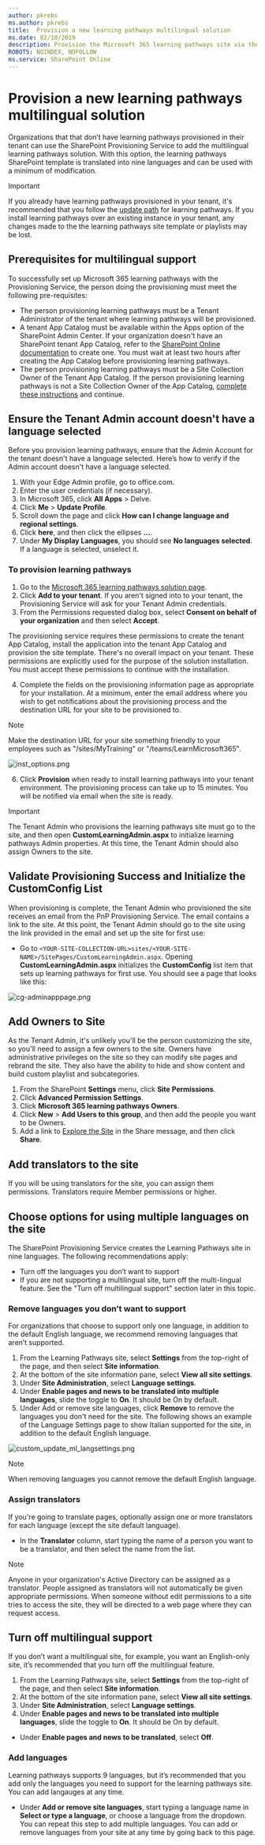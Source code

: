 ```yaml
---
author: pkrebs
ms.author: pkrebs
title:  Provision a new learning pathways multilingual solution
ms.date: 02/10/2019
description: Provision the Microsoft 365 learning pathways site via the SharePoint Provisioning Service
ROBOTS: NOINDEX, NOFOLLOW
ms.service: SharePoint Online
---
```


# Provision a new learning pathways multilingual solution
Organizations that that don’t have learning pathways provisioned in their tenant can use the SharePoint Provisioning Service to add the multilingual learning pathways solution. With this option, the learning pathways SharePoint template is translated into nine languages and can be used with a minimum of modification. 

> [!IMPORTANT]
> If you already have learning pathways provisioned in your tenant, it's recommended that you follow the [update path](custom_update_ml.md) for learning pathways. If you install learning pathways over an existing instance in your tenant, any changes made to the the learning pathways site template or playlists may be lost.

## Prerequisites for multilingual support
 
To successfully set up Microsoft 365 learning pathways with the Provisioning Service, the person doing the provisioning must meet the following pre-requisites: 
 
- The person provisioning learning pathways must be a Tenant Administrator of the tenant where learning pathways will be provisioned.  
- A tenant App Catalog must be available within the Apps option of the SharePoint Admin Center. If your organization doesn't have an SharePoint tenant App Catalog, refer to the [SharePoint Online documentation](https://docs.microsoft.com/sharepoint/use-app-catalog) to create one. You must wait at least two hours after creating the App Catalog before provisioning learning pathways.  
- The person provisioning learning pathways must be a Site Collection Owner of the Tenant App Catalog. If the person provisioning learning pathways is not a Site Collection Owner of the App Catalog, [complete these instructions](addappadmin.md) and continue. 

## Ensure the Tenant Admin account doesn't have a language selected
Before you provision learning pathways, ensure that the Admin Account for the tenant doesn't have a language selected. Here’s how to verify if the Admin account doesn't have a language selected. 
1.	With your Edge Admin profile, go to office.com.
2.	Enter the user credentials (if necessary).
3.	In Microsoft 365, click **All Apps** > Delve. 
4.	Click **Me** > **Update Profile**.
5.	Scroll down the page and click **How can I change language and regional settings**.
6.	Click **here**, and then click the ellipses **...**.
7.	Under **My Display Languages**, you should see **No languages selected**. If a language is selected, unselect it.

### To provision learning pathways

1. Go to the [Microsoft 365 learning pathways solution page](https://provisioning.sharepointpnp.com/details/3df8bd55-b872-4c9d-88e3-6b2f05344239).
2. Click **Add to your tenant**. If you aren't signed into to your tenant, the Provisioning Service will ask for your Tenant Admin credentials. 
3. From the Permissions requested dialog box, select **Consent on behalf of your organization** and then select **Accept**.

The provisioning service requires these permissions to create the tenant App Catalog, install the application into the tenant App Catalog and provision the site template. There's no overall impact on your tenant. These permissions are explicitly used for the purpose of the solution installation. You must accept these permissions to continue with the installation.

4. Complete the fields on the provisioning information page as appropriate for your installation. At a minimum, enter the email address where you wish to get notifications about the provisioning process and the destination URL for your site to be provisioned to.  
> [!NOTE]
> Make the destination URL for your site something friendly to your employees such as "/sites/MyTraining" or "/teams/LearnMicrosoft365".

![inst_options.png](media/inst_options.png)

6. Click **Provision** when ready to install learning pathways into your tenant environment.  The provisioning process can take up to 15 minutes. You will be notified via email when the site is ready. 

> [!IMPORTANT]
> The Tenant Admin who provisions the learning pathways site must go to the site, and then open **CustomLearningAdmin.aspx** to initialize learning pathways Admin properties. At this time, the Tenant Admin should also assign Owners to the site. 

## Validate Provisioning Success and Initialize the CustomConfig List

When provisioning is complete, the Tenant Admin who provisioned the site receives an email from the PnP Provisioning Service. The email contains a link to the site. At this point, the Tenant Admin should go to the site using the link provided in the email and set up the site for first use:

- Go to `<YOUR-SITE-COLLECTION-URL>sites/<YOUR-SITE-NAME>/SitePages/CustomLearningAdmin.aspx`. Opening **CustomLearningAdmin.aspx** initializes the **CustomConfig** list item that sets up learning pathways for first use. You should see a page that looks like this:

![cg-adminapppage.png](media/cg-adminapppage.png)

## Add Owners to Site
As the Tenant Admin, it's unlikely you'll be the person customizing the site, so you'll need to assign a few owners to the site. Owners have administrative privileges on the site so they can modify site pages and rebrand the site. They also have the ability to hide and show content and build custom playlist and subcategories.  

1. From the SharePoint **Settings** menu, click **Site Permissions**.
2. Click **Advanced Permission Settings**.
3. Click **Microsoft 365 learning pathways Owners**.
4. Click **New** > **Add Users to this group**, and then add the people you want to be Owners. 
5. Add a link to [Explore the Site](custom_exploresite.md) in the Share message, and then click **Share**.

## Add translators to the site
If you will be using translators for the site, you can assign them permissions. Translators require Member permissions or higher. 

## Choose options for using multiple languages on the site
The SharePoint Provisioning Service creates the Learning Pathways site in nine languages. The following recommendations apply:
- Turn off the languages you don’t want to support
- If you are not supporting a multilingual site, turn off the multi-lingual feature. See the "Turn off multilingual support" section later in this topic.

### Remove languages you don’t want to support
For organizations that choose to support only one language, in addition to the default English language, we recommend removing languages that aren’t supported. 
1. From the Learning Pathways site, select **Settings** from the top-right of the page, and then select **Site information**.
2. At the bottom of the site information pane, select **View all site settings**.
3. Under **Site Administration**, select **Language settings**.
4. Under **Enable pages and news to be translated into multiple languages**, slide the toggle to **On**. It should be On by default.
5. Under Add or remove site languages, click **Remove** to remove the languages you don't need for the site. The following shows an example of the Language Settings page to show Italian supported for the site, in addition to the default English language.

![custom_update_ml_langsettings.png](media/custom_update_ml_langsettings.png)

> [!NOTE]
> When removing languages you cannot remove the default English language. 

### Assign translators
If you're going to translate pages, optionally assign one or more translators for each language (except the site default language). 
- In the **Translator** column, start typing the name of a person you want to be a translator, and then select the name from the list. 

> [!NOTE]
> Anyone in your organization's Active Directory can be assigned as a translator. People assigned as translators will not automatically be given appropriate permissions. When someone without edit permissions to a site tries to access the site, they will be directed to a web page where they can request access.

## Turn off multilingual support
If you don’t want a multilingual site, for example, you want an English-only site, it’s recommended that you turn off the multilingual feature. 

1. From the Learning Pathways site, select **Settings** from the top-right of the page, and then select **Site information**.
2. At the bottom of the site information pane, select **View all site settings**.
3. Under **Site Administration**, select **Language settings**.
4. Under **Enable pages and news to be translated into multiple languages**, slide the toggle to **On**. It should be On by default.
- Under **Enable pages and news to be translated**, select **Off**. 

### Add languages
Learning pathways supports 9 languages, but it’s recommended that you add only the languages you need to support for the learning pathways site. You can add langauges at any time. 
- Under **Add or remove site languages**, start typing a language name in **Select or type a language**, or choose a language from the dropdown. You can repeat this step to add multiple languages. You can add or remove languages from your site at any time by going back to this page.




